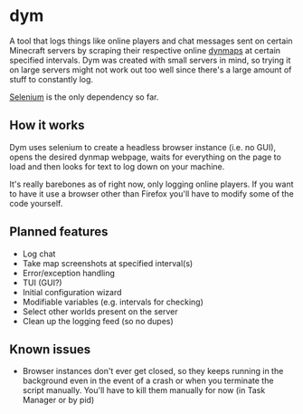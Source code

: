# dym
A tool that logs things like online players and chat messages sent on certain Minecraft servers by scraping their respective online [dynmaps](https://github.com/webbukkit/dynmap/wiki) at certain specified intervals. Dym was created with small servers in mind, so trying it on large servers might not work out too well since there's a large amount of stuff to constantly log.

[Selenium](https://pypi.org/project/selenium/) is the only dependency so far.

## How it works
Dym uses selenium to create a headless browser instance (i.e. no GUI), opens the desired dynmap webpage, waits for everything on the page to load and then looks for text to log down on your machine.

It's really barebones as of right now, only logging online players. If you want to have it use a browser other than Firefox you'll have to modify some of the code yourself.

## Planned features
- Log chat
- Take map screenshots at specified interval(s)
- Error/exception handling
- TUI (GUI?)
- Initial configuration wizard
- Modifiable variables (e.g. intervals for checking)
- Select other worlds present on the server
- Clean up the logging feed (so no dupes)

## Known issues
- Browser instances don't ever get closed, so they keeps running in the background even in the event of a crash or when you terminate the script manually. You'll have to kill them manually for now (in Task Manager or by pid)
